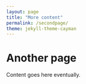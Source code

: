 ```yaml
---
layout: page
title: "More content"
permalink: /secondpage/
theme: jekyll-theme-cayman
---
```



# Another page
Content goes here eventually.
